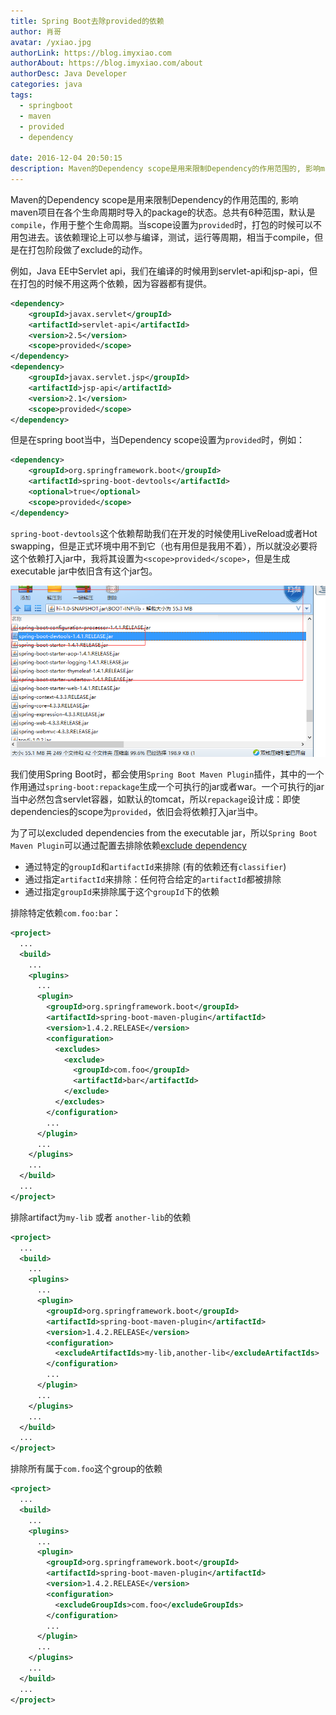 ```yaml
---
title: Spring Boot去除provided的依赖
author: 肖哥
avatar: /yxiao.jpg
authorLink: https://blog.imyxiao.com
authorAbout: https://blog.imyxiao.com/about
authorDesc: Java Developer
categories: java
tags: 
  - springboot
  - maven
  - provided
  - dependency

date: 2016-12-04 20:50:15
description: Maven的Dependency scope是用来限制Dependency的作用范围的, 影响maven项目在各个生命周期时导入的package的状态。总共有6种范围，默认是`compile`，作用于整个生命周期。当scope设置为`provided`时，打包的时候可以不用包进去。该依赖理论上可以参与编译，测试，运行等周期，相当于compile，但是在打包阶段做了exclude的动作。
---
```

Maven的Dependency scope是用来限制Dependency的作用范围的, 影响maven项目在各个生命周期时导入的package的状态。总共有6种范围，默认是`compile`，作用于整个生命周期。当scope设置为`provided`时，打包的时候可以不用包进去。该依赖理论上可以参与编译，测试，运行等周期，相当于compile，但是在打包阶段做了exclude的动作。

例如，Java EE中Servlet api，我们在编译的时候用到servlet-api和jsp-api，但在打包的时候不用这两个依赖，因为容器都有提供。

```xml
<dependency>  
	<groupId>javax.servlet</groupId>  
	<artifactId>servlet-api</artifactId>  
	<version>2.5</version>  
	<scope>provided</scope>  
</dependency>
<dependency>  
	<groupId>javax.servlet.jsp</groupId>  
	<artifactId>jsp-api</artifactId>  
	<version>2.1</version>  
	<scope>provided</scope>  
</dependency>
```
但是在spring boot当中，当Dependency scope设置为`provided`时，例如：

```xml
<dependency>
	<groupId>org.springframework.boot</groupId>
	<artifactId>spring-boot-devtools</artifactId>
	<optional>true</optional>
	<scope>provided</scope>
</dependency>
```
<!-- more --> 
`spring-boot-devtools`这个依赖帮助我们在开发的时候使用LiveReload或者Hot swapping，但是正式环境中用不到它（也有用但是我用不着），所以就没必要将这个依赖打入jar中，我将其设置为`<scope>provided</scope>`，但是生成executable jar中依旧含有这个jar包。

![Spring-Boot-exclude-dependency](Spring-Boot-exclude-dependency/spring_boot_devtools_in_jar.png)

我们使用Spring Boot时，都会使用`Spring Boot Maven Plugin`插件，其中的一个作用通过`spring-boot:repackage`生成一个可执行的jar或者war。一个可执行的jar当中必然包含servlet容器，如默认的tomcat，所以`repackage`设计成：即使dependencies的scope为`provided`，依旧会将依赖打入jar当中。

为了可以excluded dependencies from the executable jar，所以`Spring Boot Maven Plugin`可以通过配置去排除依赖[exclude dependency](http://docs.spring.io/spring-boot/docs/current/maven-plugin/examples/exclude-dependency.html "exclude dependency")

- 通过特定的`groupId`和`artifactId`来排除 (有的依赖还有`classifier`)
- 通过指定`artifactId`来排除：任何符合给定的`artifactId`都被排除
- 通过指定`groupId`来排除属于这个`groupId`下的依赖


排除特定依赖`com.foo:bar`：
```xml
<project>
  ...
  <build>
    ...
    <plugins>
      ...
      <plugin>
        <groupId>org.springframework.boot</groupId>
        <artifactId>spring-boot-maven-plugin</artifactId>
        <version>1.4.2.RELEASE</version>
        <configuration>
          <excludes>
            <exclude>
              <groupId>com.foo</groupId>
              <artifactId>bar</artifactId>
            </exclude>
          </excludes>
        </configuration>
        ...
      </plugin>
      ...
    </plugins>
    ...
  </build>
  ...
</project>
```

排除artifact为`my-lib` 或者 `another-lib`的依赖
```xml
<project>
  ...
  <build>
    ...
    <plugins>
      ...
      <plugin>
        <groupId>org.springframework.boot</groupId>
        <artifactId>spring-boot-maven-plugin</artifactId>
        <version>1.4.2.RELEASE</version>
        <configuration>
          <excludeArtifactIds>my-lib,another-lib</excludeArtifactIds>
        </configuration>
        ...
      </plugin>
      ...
    </plugins>
    ...
  </build>
  ...
</project>
```

排除所有属于`com.foo`这个group的依赖
```xml
<project>
  ...
  <build>
    ...
    <plugins>
      ...
      <plugin>
        <groupId>org.springframework.boot</groupId>
        <artifactId>spring-boot-maven-plugin</artifactId>
        <version>1.4.2.RELEASE</version>
        <configuration>
          <excludeGroupIds>com.foo</excludeGroupIds>
        </configuration>
        ...
      </plugin>
      ...
    </plugins>
    ...
  </build>
  ...
</project>
```